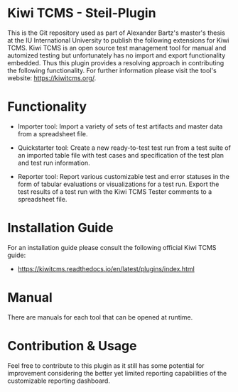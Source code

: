 # Kiwi TCMS - Steil-Plugin

This is the Git repository used as part of Alexander Bartz's master's thesis at the IU International University to publish the following extensions for Kiwi TCMS.
Kiwi TCMS is an open source test management tool for manual and automized testing but unfortunately has no import and export functionality embedded. 
Thus this plugin provides a resolving approach in contributing the following functionality.
For further information please visit the tool's website: https://kiwitcms.org/.

# Functionality
- Importer tool: Import a variety of sets of test artifacts and master data from a spreadsheet file.
  
- Quickstarter tool: Create a new ready-to-test test run from a test suite of an imported table file with test cases and specification of the test plan and test run information.
  
- Reporter tool: Report various customizable test and error statuses in the form of tabular evaluations or visualizations for a test run. Export the test results of a test run with the Kiwi TCMS Tester comments to a spreadsheet file.

# Installation Guide
For an installation guide please consult the following official Kiwi TCMS guide: 
- https://kiwitcms.readthedocs.io/en/latest/plugins/index.html

# Manual
There are manuals for each tool that can be opened at runtime. 

# Contribution & Usage
Feel free to contribute to this plugin as it still has some potential for improvement considering the better yet limited reporting capabilities of the customizable reporting dashboard.
